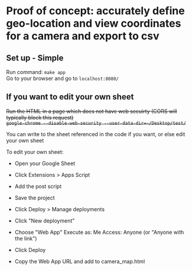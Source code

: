 # Proof of concept: accurately define geo-location and view coordinates for a camera and export to csv

## Set up - Simple
Run command:  `make app` \
Go to your browser and go to `localhost:8080/`

## If you want to edit your own sheet
~~Run the HTML in a page which does not have web secuirty (CORS will typically block this request)\
`google-chrome --disable-web-security --user-data-dir=~/Desktop/test/`~~

You can write to the sheet referenced in the code if you want, or else edit your own sheet

To edit your own sheet:
- Open your Google Sheet
- Click Extensions > Apps Script
- Add the post script
- Save the project
- Click Deploy > Manage deployments
- Click "New deployment"
- Choose "Web App"
Execute as: Me
Access: Anyone (or "Anyone with the link")

- Click Deploy
- Copy the Web App URL and add to camera_map.html

